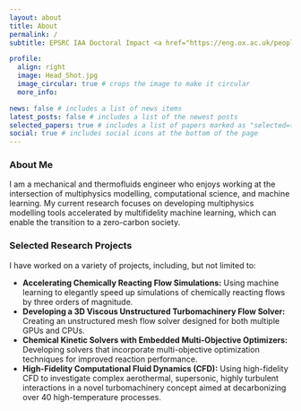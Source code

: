 ```yaml
---
layout: about
title: About
permalink: /
subtitle: EPSRC IAA Doctoral Impact <a href="https://eng.ox.ac.uk/people/dylan-rubini/">Postdoctoral Scholar</a> in Computational Engineering at University of Oxford in the <a href="https://rosic-group.github.io/rosic-group/"> Sustainable Thermal Energy and Power Systems </a> Group (The Rosic Group) of the <a href="https://oti.eng.ox.ac.uk/">Oxford Thermofluids Institute</a> and the Drapers Company Junior Research <a href="https://www.st-annes.ox.ac.uk/cpt_people/rubini-dylan/">Fellow</a> in Engineering.

profile:
  align: right
  image: Head_Shot.jpg
  image_circular: true # crops the image to make it circular
  more_info:

news: false # includes a list of news items
latest_posts: false # includes a list of the newest posts
selected_papers: true # includes a list of papers marked as "selected={true}"
social: true # includes social icons at the bottom of the page
---
```


### **About Me**  
I am a mechanical and thermofluids engineer who enjoys working at the intersection of multiphysics modelling, computational science, and machine learning. My current research focuses on developing multiphysics modelling tools accelerated by multifidelity machine learning, which can enable the transition to a zero-carbon society.

### **Selected Research Projects**  
I have worked on a variety of projects, including, but not limited to:

- **Accelerating Chemically Reacting Flow Simulations:** Using machine learning to elegantly speed up simulations of chemically reacting flows by three orders of magnitude.
- **Developing a 3D Viscous Unstructured Turbomachinery Flow Solver:** Creating an unstructured mesh flow solver designed for both multiple GPUs and CPUs.
- **Chemical Kinetic Solvers with Embedded Multi-Objective Optimizers:** Developing solvers that incorporate multi-objective optimization techniques for improved reaction performance.
- **High-Fidelity Computational Fluid Dynamics (CFD):** Using high-fidelity CFD to investigate complex aerothermal, supersonic, highly turbulent interactions in a novel turbomachinery concept aimed at decarbonizing over 40 high-temperature processes.

<!-- Write your biography here. Tell the world about yourself. Link to your favorite [subreddit](http://reddit.com). You can put a picture in, too. The code is already in, just name your picture `prof_pic.jpg` and put it in the `img/` folder.

Put your address / P.O. box / other info right below your picture. You can also disable any of these elements by editing `profile` property of the YAML header of your `_pages/about.md`. Edit `_bibliography/papers.bib` and Jekyll will render your [publications page](/al-folio/publications/) automatically.

Link to your social media connections, too. This theme is set up to use [Font Awesome icons](https://fontawesome.com/) and [Academicons](https://jpswalsh.github.io/academicons/), like the ones below. Add your Facebook, Twitter, LinkedIn, Google Scholar, or just disable all of them.
 -->
